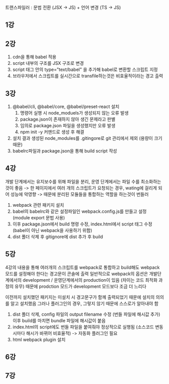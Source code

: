 트랜스파일러 : 문법 전환 (JSX -> JS) + 언어 변경 (TS -> JS)

## 1강

## 2강
1. cdn을 통해 babel 적용
2. script 내부의 구조를 JSX 구조로 변경
3. script 태그 안의 type="text/babel" 을 추가해 babel로 변환할 스크립트 지정
4. 브라우저에서 스크립트를 실시간으로 transfile하는것은 비효율적이라는 경고 출력

## 3강 
1. @babel/cli, @babel/core, @babel/preset-react 설치 
   1. 명령어 실행 시 node_moduels가 생성되지 않는 오류 발생
   2. package.json이 존재하지 않아 생긴 문제라고 판별
   3. 임의로 package.json 파일을 생성했지만 오류 발생
   4. npm init -y 커맨드로 생성 후 해결
2. 설치 결과 생성된 node_modules를 .gitingore로 git 관리에서 제외 (용량이 크기 때문)
3. babelrc파일과 package.json을 통해 build script 작성

## 4강
 개발 단계에서는 유지보수를 위해 파일을 분리, 운영 단계에서는 파일 수를 최소화하는것이 좋음 -> 한 페이지에서 여러 개의 스크립트가 요청되는 경우, wating에 걸리게 되어 성능에 악영향 -> 때문에 분리된 모듈들을 통합하는 역할을 하는것이 번들러
1. webpack 관련 패키지 설치
2. babel의 babelrc와 같은 설정파일인 webpack.config.js를 만들고 설정 (module export 문법 사용)
3. 이후 package.json에서 build 명령 수정,  index.html에서 script 태그 수정 (babel이 아닌 webpack을 사용하기 위함)
4. dist 폴더 삭제 후 gitignore에 dist 추가 후 build 

## 5강
 4강의 내용을 통해 여러개의 스크립트를 webpack로 통합하고 build해도 webpack 모드를 설정해야 한다는 경고문이 콘솔에 출력
 일반적으로 webpack의 옵션은 개발단계에서의 development / 운영단계에서의 production이 있음 (차이는 코드 최적화 과정의 유무)
 때문에 prodction 모드가 development 모드보다 조금 더 느리다

 이전까지 설치했던 패키지는 미설치 시 경고문구가 함께 출력되었기 때문에 설치의 의의를 알고 설치했음 
 그러나 플러그인의 경우, 그렇지 않기 때문에 스스로가 알아내야 함

1. dist 폴더 삭제, config 파일의 output filename 수정 (번들 파일에 해시값 추가) 이후 build를 마치면 bundle 파일에 해시값이 붙음
2. index.html의 script에도 번들 파일을 붙여줘야 정상적으로 실행됨 (소스코드 변동시마다 해시가 바뀌어 비효율적) -> 자동화 플러그인 필요
3. html webpack plugin 설치

## 6강

## 7강